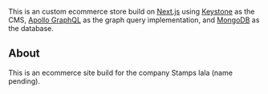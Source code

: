 This is an custom ecommerce store build on [Next.js](https://nextjs.org/) using [Keystone](https://keystonejs.com/) as the CMS, [Apollo GraphQL](https://www.apollographql.com/) as the graph query implementation, and [MongoDB](https://www.mongodb.com/) as the database.

## About

This is an ecommerce site build for the company Stamps lala (name pending).
